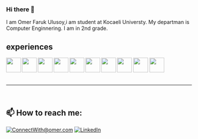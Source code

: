 ### Hi there 👋
I am Omer Faruk Ulusoy,i am student at Kocaeli Universty. My departman is Computer Enginnering.
I am in 2nd grade.
## experiences
<div style="display=flex;justify-content=center">
<img width=40 src="https://www.svgrepo.com/show/406064/letter-c.svg" align="left" />
<img width=40 src="https://www.svgrepo.com/show/353622/c-sharp.svg" align="left"/>
<img width=40 src="https://www.svgrepo.com/show/184143/java.svg" align="left" />
<img width=40 src="https://unpkg.com/simple-icons@v6/icons/html5.svg" align="left"/>
<img width=40 src="https://unpkg.com/simple-icons@v6/icons/css3.svg" align="left"/>
<img width=40 src="https://unpkg.com/simple-icons@v6/icons/mysql.svg" align="left"/>
<img width=40 src="https://unpkg.com/simple-icons@v6/icons/bootstrap.svg" align="left"/>
<img width=40 src="https://www.svgrepo.com/show/331370/docker.svg"/>
<img width=40 src="https://www.svgrepo.com/show/355081/js.svg"/>
<img width=40 src="https://www.svgrepo.com/show/373547/db.svg"/>
</div>
<br>
<hr>
<br>
<h2>📫 How to reach me:</h2>

<a href="mailto:ulusoyomerfaruk29@gmail.com">![ConnectWith@omer.com](https://img.shields.io/badge/Gmail-D14836?style=for-the-badge&logo=gmail&logoColor=white)</a> <a href="https://www.linkedin.com/in/%C3%B6mer-faruk-ulusoy-540321228/">![LinkedIn](https://img.shields.io/badge/LinkedIn-0077B5?style=for-the-badge&logo=linkedin&logoColor=white)</a>
<!--
**omerulusoy41/omerulusoy41** is a ✨ _special_ ✨ repository because its `README.md` (this file) appears on your GitHub profile.

Here are some ideas to get you started:

- 🔭 I’m currently working on ...
- 🌱 I’m currently learning ...
- 👯 I’m looking to collaborate on ...
- 🤔 I’m looking for help with ...
- 💬 Ask me about ...
- 📫 How to reach me: ...
- 😄 Pronouns: ...
- ⚡ Fun fact: ...
-->
